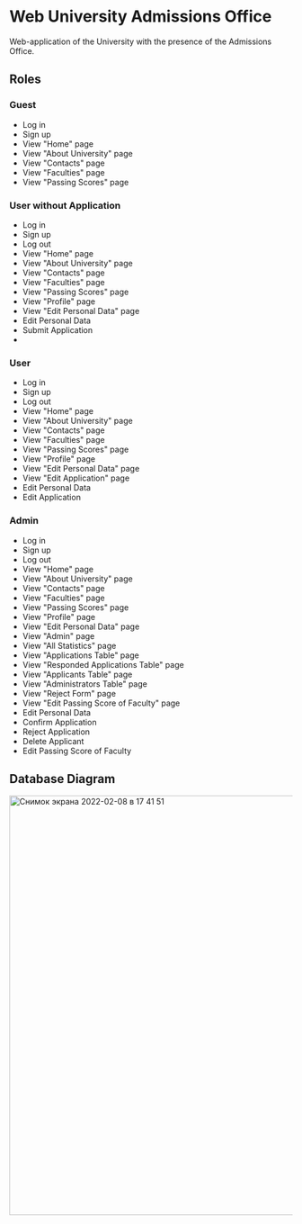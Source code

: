 # Web University Admissions Office
Web-application of the University with the presence of the Admissions Office.
## Roles
### Guest
- Log in
- Sign up
- View "Home" page
- View "About University" page
- View "Contacts" page
- View "Faculties" page
- View "Passing Scores" page

### User without Application
- Log in
- Sign up
- Log out
- View "Home" page
- View "About University" page
- View "Contacts" page
- View "Faculties" page
- View "Passing Scores" page
- View "Profile" page
- View "Edit Personal Data" page
- Edit Personal Data
- Submit Application
- 
### User
- Log in
- Sign up
- Log out
- View "Home" page
- View "About University" page
- View "Contacts" page
- View "Faculties" page
- View "Passing Scores" page
- View "Profile" page
- View "Edit Personal Data" page
- View "Edit Application" page
- Edit Personal Data
- Edit Application

### Admin
- Log in
- Sign up
- Log out
- View "Home" page
- View "About University" page
- View "Contacts" page
- View "Faculties" page
- View "Passing Scores" page
- View "Profile" page
- View "Edit Personal Data" page
- View "Admin" page
- View "All Statistics" page
- View "Applications Table" page
- View "Responded Applications Table" page
- View "Applicants Table" page
- View "Administrators Table" page
- View "Reject Form" page
- View "Edit Passing Score of Faculty" page
- Edit Personal Data
- Confirm Application
- Reject Application
- Delete Applicant
- Edit Passing Score of Faculty

## Database Diagram
<img width="746" alt="Снимок экрана 2022-02-08 в 17 41 51" src="https://user-images.githubusercontent.com/74743036/153009777-ba2480c5-1b3d-4780-b469-26e7983710bb.png">
